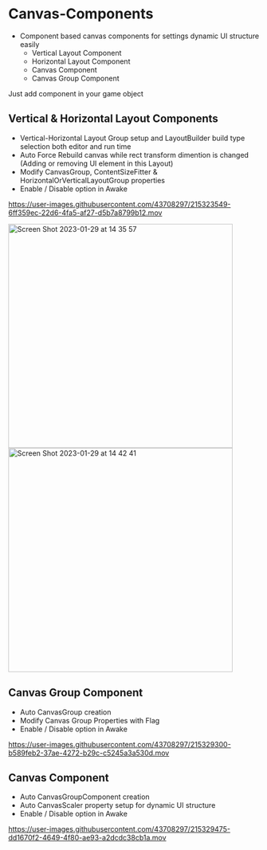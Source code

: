 # Canvas-Components
- Component based canvas components for settings dynamic UI structure easily
    - Vertical Layout Component
    - Horizontal Layout Component
    - Canvas Component
    - Canvas Group Component

Just add component in your game object
 
 ## Vertical & Horizontal Layout Components
 
  - Vertical-Horizontal Layout Group setup and LayoutBuilder build type selection both editor and run time
  - Auto Force Rebuild canvas while rect transform dimention is changed (Adding or removing UI element in this Layout)
  - Modify CanvasGroup, ContentSizeFitter & HorizontalOrVerticalLayoutGroup properties
  - Enable / Disable option in Awake
  
https://user-images.githubusercontent.com/43708297/215323549-6ff359ec-22d6-4fa5-af27-d5b7a8799b12.mov

<img width="450" alt="Screen Shot 2023-01-29 at 14 35 57" src="https://user-images.githubusercontent.com/43708297/215323611-402ee0d5-30f7-4cb4-a346-99976587ce62.png"> <img width="450" alt="Screen Shot 2023-01-29 at 14 42 41" src="https://user-images.githubusercontent.com/43708297/215323745-ebf66cbf-4b9f-4760-833b-e970274fc68e.png">

 ## Canvas Group Component
 
   - Auto CanvasGroup creation
   - Modify Canvas Group Properties with Flag
   - Enable / Disable option in Awake
   
   
https://user-images.githubusercontent.com/43708297/215329300-b589feb2-37ae-4272-b29c-c5245a3a530d.mov

 ## Canvas Component
   - Auto CanvasGroupComponent creation
   - Auto CanvasScaler property setup for dynamic UI structure
   - Enable / Disable option in Awake
 

https://user-images.githubusercontent.com/43708297/215329475-dd1670f2-4649-4f80-ae93-a2dcdc38cb1a.mov


